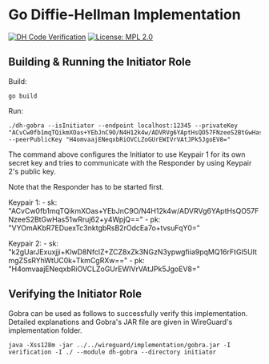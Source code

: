 # Go Diffie-Hellman Implementation
[![DH Code Verification](https://github.com/viperproject/protocol-verification-refinement/actions/workflows/dh-code.yml/badge.svg?branch=main)](https://github.com/viperproject/protocol-verification-refinement/actions/workflows/dh-code.yml?query=branch%3Amain)
[![License: MPL 2.0](https://img.shields.io/badge/License-MPL%202.0-brightgreen.svg)](../../LICENSE)

## Building & Running the Initiator Role
Build:
```
go build
```

Run:
```
./dh-gobra --isInitiator --endpoint localhost:12345 --privateKey "ACvCw0fb1mqTQikmXOas+YEbJnC9O/N4H12k4w/ADVRVg6YAptHsQO57FNzeeS2BtGwHas51wRruj62+y4WpjQ==" --peerPublicKey "H4omvaajENeqxbRiOVCLZoGUrEWIVrVAtJPk5JgoEV8="
```

The command above configures the Initiator to use Keypair 1 for its own secret key and tries to communicate with the Responder by using Keypair 2's public key.

Note that the Responder has to be started first.


Keypair 1:
    - sk: "ACvCw0fb1mqTQikmXOas+YEbJnC9O/N4H12k4w/ADVRVg6YAptHsQO57FNzeeS2BtGwHas51wRruj62+y4WpjQ=="
    - pk: "VYOmAKbR7EDuexTc3nktgbRsB2rOdcEa7o+tvsuFqY0="

Keypair 2:
    - sk: "k2gUarJExuxjji+KlwD8NfclZ+ZCZ8xZk3NGzN3ypwgfiia9pqMQ16rFtGI5UItmgZSsRYhWtUC0k+TkmCgRXw=="
    - pk: "H4omvaajENeqxbRiOVCLZoGUrEWIVrVAtJPk5JgoEV8="

## Verifying the Initiator Role
Gobra can be used as follows to successfully verify this implementation.
Detailed explanations and Gobra's JAR file are given in WireGuard's implementation folder.
```
java -Xss128m -jar ../../wireguard/implementation/gobra.jar -I verification -I ./ --module dh-gobra --directory initiator
```
